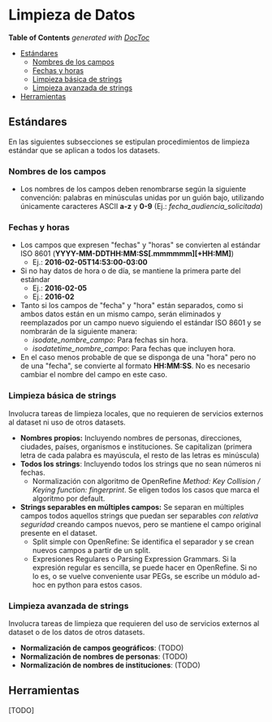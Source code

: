 Limpieza de Datos
===

<!-- START doctoc generated TOC please keep comment here to allow auto update -->
<!-- DON'T EDIT THIS SECTION, INSTEAD RE-RUN doctoc TO UPDATE -->
**Table of Contents**  *generated with [DocToc](https://github.com/thlorenz/doctoc)*

- [Estándares](#est%C3%A1ndares)
  - [Nombres de los campos](#nombres-de-los-campos)
  - [Fechas y horas](#fechas-y-horas)
  - [Limpieza básica de strings](#limpieza-b%C3%A1sica-de-strings)
  - [Limpieza avanzada de strings](#limpieza-avanzada-de-strings)
- [Herramientas](#herramientas)

<!-- END doctoc generated TOC please keep comment here to allow auto update -->

## Estándares

En las siguientes subsecciones se estipulan procedimientos de limpieza estándar que se aplican a todos los datasets.

### Nombres de los campos

* Los nombres de los campos deben renombrarse según la siguiente convención: palabras en minúsculas unidas por un guión bajo, utilizando únicamente caracteres ASCII **a-z** y **0-9** (Ej.: *fecha_audiencia_solicitada*)

### Fechas y horas

* Los campos que expresen "fechas" y "horas" se convierten al estándar ISO 8601 (**YYYY-MM-DDTHH:MM:SS[.mmmmmm][+HH:MM]**)
    - Ej.: **2016-02-05T14:53:00-03:00**
* Si no hay datos de hora o de día, se mantiene la primera parte del estándar
    - Ej.: **2016-02-05**
    - Ej.: **2016-02**
* Tanto si los campos de "fecha" y "hora" están separados, como si ambos datos están en un mismo campo, serán eliminados y reemplazados por un campo nuevo siguiendo el estándar ISO 8601 y se nombrarán de la siguiente manera:
    - *isodate_nombre_campo*: Para fechas sin hora.
    - *isodatetime_nombre_campo*: Para fechas que incluyen hora.
* En el caso menos probable de que se disponga de una "hora" pero no de una "fecha", se convierte al formato **HH:MM:SS**. No es necesario cambiar el nombre del campo en este caso.

### Limpieza básica de strings

Involucra tareas de limpieza locales, que no requieren de servicios externos al dataset ni uso de otros datasets.

* **Nombres propios:** Incluyendo nombres de personas, direcciones, ciudades, países, organismos e instituciones. Se capitalizan (primera letra de cada palabra es mayúscula, el resto de las letras es minúscula)
* **Todos los strings**: Incluyendo todos los strings que no sean números ni fechas.
    - Normalización con algoritmo de OpenRefine *Method: Key Collision / Keying function: fingerprint*. Se eligen todos los casos que marca el algoritmo por default.
* **Strings separables en múltiples campos:** Se separan en múltiples campos todos aquellos strings que puedan ser separables *con relativa seguridad* creando campos nuevos, pero se mantiene el campo original presente en el dataset.
    - Split simple con OpenRefine: Se identifica el separador y se crean nuevos campos a partir de un split.
    - Expresiones Regulares o Parsing Expression Grammars. Si la expresión regular es sencilla, se puede hacer en OpenRefine. Si no lo es, o se vuelve conveniente usar PEGs, se escribe un módulo ad-hoc en python para estos casos.

### Limpieza avanzada de strings

Involucra tareas de limpieza que requieren del uso de servicios externos al dataset o de los datos de otros datasets.

* **Normalización de campos geográficos**: (TODO)
* **Normalización de nombres de personas**: (TODO)
* **Normalización de nombres de instituciones**: (TODO)

## Herramientas

[TODO]
